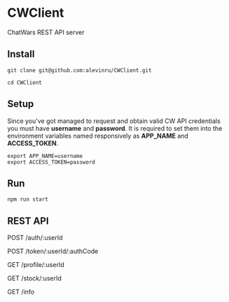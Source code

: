 # CWClient

ChatWars REST API server

## Install

```Shell
git clone git@github.com:alevinru/CWClient.git

cd CWClient
```

## Setup

Since you've got managed to request and obtain valid CW API credentials you must have **username** and **password**.
It is required to set them into the environment variables named responsively as **APP_NAME** and **ACCESS_TOKEN**.

```Shell
export APP_NAME=username
export ACCESS_TOKEN=password
```

## Run

```Shell
npm run start
```

## REST API

POST /auth/:userId

POST /token/:userId/:authCode

GET /profile/:userId

GET /stock/:userId

GET /info
